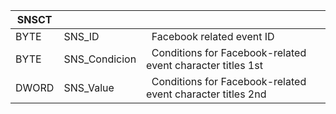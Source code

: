 | SNSCT |               |                                                              |
| ----- | ------------- | ------------------------------------------------------------ |
| BYTE  | SNS_ID        |   Facebook related event ID                                  |
| BYTE  | SNS_Condicion |   Conditions for Facebook-related event character titles 1st |
| DWORD | SNS_Value     |   Conditions for Facebook-related event character titles 2nd |